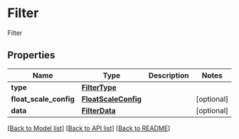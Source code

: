 # Filter

Filter

## Properties

| Name                   | Type                                        | Description | Notes      |
| ---------------------- | ------------------------------------------- | ----------- | ---------- |
| **type**               | [**FilterType**](FilterType.md)             |             |
| **float_scale_config** | [**FloatScaleConfig**](FloatScaleConfig.md) |             | [optional] |
| **data**               | [**FilterData**](FilterData.md)             |             | [optional] |

[[Back to Model list]](../README.md#documentation-for-models) [[Back to API list]](../README.md#documentation-for-api-endpoints) [[Back to README]](../README.md)
